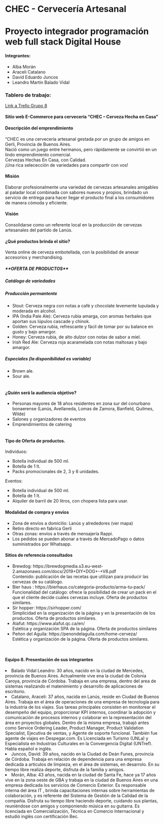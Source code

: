 # CHEC - Cervecería Artesanal #
<h1>Proyecto integrador programación web full stack Digital House</h1>
<h4>Integrantes:</h4>
<ul>
  <li>Alba Morán</li>
  <li>Araceli Catalano</li>
  <li>David Eduardo Juncos</li>
  <li>Leandro Martin Balado Vidal</li>
</ul>

<h3>Tablero de trabajo:</h3>
  <a href="https://trello.com/b/YxXMZkYz/proyectointegrado">Link a Trello Grupo 8</a>

<h4>Sitio web E-Commerce para cervecería “CHEC – Cerveza Hecha en Casa” </h4>

<h4>Descripción del emprendimiento</h4>
“CHEC es una cervecería artesanal gestada por un grupo de amigos en Gerli, Provincia de Buenos Aires.<br> 
Nació como un juego entre hermanos, pero rápidamente se convirtió en un lindo emprendimiento comercial.<br>
Cervezas Hechas En Casa, con Calidad.<br> 
¡Una rica selecección de variedades para compartir con vos!

<h4> Misión </h4> 
Elaborar profesionalmente una variedad de cervezas artesanales amigables al paladar local combinada con sabores nuevos y propios, brindado un servicio de entrega para hacer llegar el producto final a los consumidores de manera cómoda y eficiente. <br>
<h4> Visión </h4> 
Consolidarse como un referente local en la producción de cervezas artesanales del partido de Lanús. <br>

<h4>¿Qué productos brinda el sitio?  </h4>
<p> Venta online de cerveza embotellada, con la posibilidad de anexar accesorios y merchandising.

<h5>**OFERTA DE PRODUCTOS** </h5>
<h5> Catálogo de variedades </h5>
<h5> Producción permantente </h5>
<ul>
  <li> Stout: Cerveza negra con notas a café y chocolate levemente lupulada y moderada en alcohol. </li> 
  <li> IPA (India Pale Ale): Cerveza rubia amarga, con aromas herbales que aportan sus lúpulos cascade y chinok.</li> 
  <li> Golden: Cerveza rubia, refrescante y fácil de tomar por su balance en gusto y bajo amargor.</li> 
  <li> Honey: Cerveza rubia,  de alto dulzor con notas de sabor a miel.  </li> 
  <li>	Irish Red Ale: Cerveza roja acaramelada con notas maltosas y bajo amargor.</li>
</ul>
<h5>Especiales (la disponibilidad es variable)</h5>
<ul>
  <li>	Brown ale.</li>
  <li>	Sour ale. </li> <br>
</ul>
<h4>¿Quién será la audiencia objetivo? </h4>
<ul>
  <li>	Personas mayores de 18 años residentes en zona sur del conurbano bonaerense (Lanús, Avellaneda, Lomas de Zamora, Banfield, Quilmes, Wilde)</li>
  <li>	Salones y organizadores de eventos </li>
  <li>  Emprendimientos de catering </li><br>
</ul>
<h4>Tipo de Oferta de productos.</h4>
Individuos: 
<ul>
  <li> Botella individual de 500 ml. </li>
  <li> Botella de 1 lt. </li>
  <li> Packs promocionales de 2, 3 y 6 unidades. </li>
</ul>
Eventos:
<ul>
  <li> Botella individual de 500 ml. </li>
  <li> Botella de 1 lt. </li>
  <li> Alquiler de barril de 20 litros, con chopera lista para usar.</li>
</ul>

<h4> Modalidad de compra y envíos<br> </h4>
<ul>
  <li> Zona de envíos a domicilio: Lanús y alrededores (ver mapa) </li>
  <li> Retiro directo en fabrica Gerli </li>
  <li> Otras zonas: envíos a través de mensajería Rappi.  </li>
  <li> Los pedidos se pueden abonar a través de MercadoPago o datos suministrados por Whatsapp. </li>
</ul>

<h4>Sitios de referencia consultados</h4>
<ul>
  <li>Brewdog: https://brewdogmedia.s3.eu-west-2.amazonaws.com/docs/2019+DIY+DOG+-+V8.pdf <br>
  Contenido: publicación de las recetas que utilizan para producir las cervezas de su catálogo.</li>
  <li>Bier haus : https://bierhaus.co/categoria-producto/arma-tu-pack/  <br>
  Funcionalidad del catálogo: ofrece la posibilidad de crear un pack en el que el cliente decide cuáles cervezas incluye. Oferta de productos similares.</li>
  <li>Sir hopper: https://sirhopper.com/  <br>
  Simplicidad en la organización de la página y en la presentación de los productos. Oferta de productos similares.</li>
  <li>Alafut: https://www.alafut.qc.ca/en/ <br>
  Estética y organización SPA de la página. Oferta de productos similares</li>
  <li>Peñon del Aguila: https://penondelaguila.com/home-cerveza/ <br>
  Estética y organización de la página. Oferta de productos similares.</li>
</ul>
<br>
<h4> Equipo 8. Presentación de sus integrantes</h4>
<li> Balado Vidal Leandro: 30 años, nacido en la ciudad de Mercedes, provincia de Buenos Aires. Actualmente vive ena la ciudad de Colonia Caroya, provincia de Córdoba. Trabaja en una empresa, dentro del area de sistemas realizando el matenimiento y desarrollo de aplicaciones de escritorio. </li>
<li>	Catalano, Araceli:  37 años, nacida en Lanús, reside en Ciudad de Buenos Aires. Trabaja en el área de operaciones de una empresa de tecnología para la industria de los viajes. Sus tareas principales consisten en monitorear el desempeño del equipo, proporcionar KPI internos, coordinar la adopción y comunicación de procesos internos y colaborar en la representación del área en proyectos globales. Dentro de la misma empresa, trabajó antes como Service Ordering Leader, Product Manager, Product Validation Specialist, Ejecutiva de ventas, y Agente de soporte funcional. También fue agente de viajes en Despegar.com. Es Licenciada en Turismo (UNLa) y Especialista en Industrias Culturales en la Convergencia Digital (UNTref). Habla español e inglés.</li>
<li>	Juncos, David:  39 años, nacido en la Ciudad de Deán Funes, provincia de Córdoba. Trabaja en relación de dependencia para una empresa dedicada a articulos de limpieza, en el área de sistemas, en desarrolo. En su tiempo libre realiza deporte, disfruta de la familia y amigos. </li>
<li>	Morán, Alba: 43 años, nacida en la ciudad de Santa Fe, hace ya 17 años vive en la zona oeste de GBA y trabaja en la ciudad de Buenos Aires en una empresa dedicada los servicios de Comercio Exterior. Es responsable interna del área IT , brinda capacitaciones internas sobre herramientas de colaboración, y es referente del Sistema de Gestión de la Calidad de la compañía.  Disfruta su tiempo libre haciendo deporte, cuidando sus plantas, reuniéndose con amigos y componiendo música en su guitarra.
Es licenciada en Comercialización, Técnica en Comercio Internacional y estudió inglés con certificación Bec. </li>



